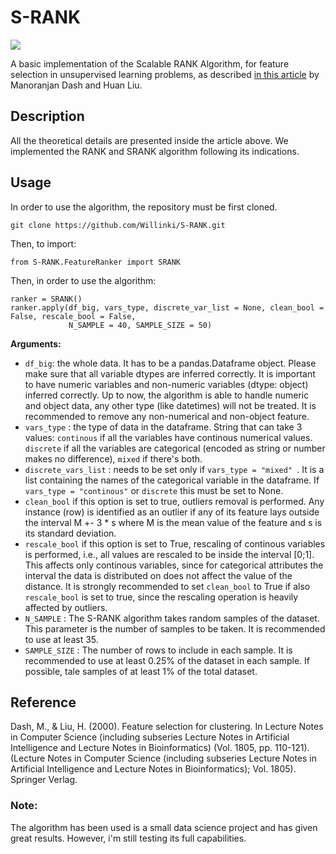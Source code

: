 # S-RANK

![](https://img.shields.io/github/license/Willinki/S-RANK?color=blue&style=flat-square)

A basic implementation of the Scalable RANK Algorithm, for feature selection in unsupervised learning problems, as described [in this article](https://www.public.asu.edu/%7Ehuanliu/papers/pakdd00clu.pdf "Feature Selection for Clustering") by Manoranjan Dash and Huan Liu.

## Description

All the theoretical details are presented inside the article above. We implemented the RANK and SRANK algorithm following its indications.

## Usage

In order to use the algorithm, the repository must be first cloned. 
  ``` 
  git clone https://github.com/Willinki/S-RANK.git 
  ```

Then, to import:
  ```
  from S-RANK.FeatureRanker import SRANK
  ```
Then, in order to use the algorithm:
  ```
  ranker = SRANK()
  ranker.apply(df_big, vars_type, discrete_var_list = None, clean_bool = False, rescale_bool = False, 
               N_SAMPLE = 40, SAMPLE_SIZE = 50)
  ```
  
__Arguments:__
* ```df_big```: the whole data. It has to be a pandas.Dataframe object. Please make sure that all variable dtypes are inferred correctly. It is important to have numeric variables and non-numeric variables (dtype: object) inferred correctly. Up to now, the algorithm is able to handle numeric and object data, any other type (like datetimes) will not be treated. It is recommended to remove any non-numerical and non-object feature.
* ```vars_type``` :  the type of data in the dataframe. String that can take 3 values: ```continous``` if all the variables have continous numerical values. ```discrete``` if all the variables are categorical (encoded as string or number makes no difference), ```mixed``` if there's both.
* ```discrete_vars_list``` : needs to be set only if ```vars_type = "mixed" ```. It is a list containing the names of the categorical variable in the dataframe. If ```vars_type = "continous"``` or ```discrete``` this must be set to None.
* ```clean_bool``` if this option is set to true, outliers removal is performed. Any instance (row) is identified as an outlier if any of its feature lays outside the interval M +- 3 * s where M is the mean value of the feature and s is its standard deviation.
* ```rescale_bool``` if this option is set to True, rescaling of continous variables is performed, i.e., all values are rescaled to be inside the interval \[0;1\]. This affects only continous variables, since for categorical attributes the interval the data is distributed on does not affect the value of the distance. It is strongly recommended to set ```clean_bool``` to True if also ```rescale_bool``` is set to true, since the rescaling operation is heavily affected by outliers.
* ```N_SAMPLE``` : The S-RANK algorithm takes random samples of the dataset. This parameter is the number of samples to be taken. It is recommended to use at least 35.
* ```SAMPLE_SIZE``` : The number of rows to include in each sample. It is recommended to use at least 0.25% of the dataset in each sample. If possible, tale samples of at least 1% of the total dataset.

## Reference
Dash, M., & Liu, H. (2000). Feature selection for clustering. In Lecture Notes in Computer Science (including subseries Lecture Notes in Artificial Intelligence and Lecture Notes in Bioinformatics) (Vol. 1805, pp. 110-121). (Lecture Notes in Computer Science (including subseries Lecture Notes in Artificial Intelligence and Lecture Notes in Bioinformatics); Vol. 1805). Springer Verlag. 

### Note:
The algorithm has been used is a small data science project and has given great results. However, i'm still testing its full capabilities.
